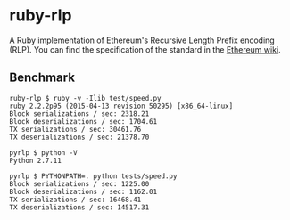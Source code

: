 # ruby-rlp

A Ruby implementation of Ethereum's Recursive Length Prefix encoding (RLP). You can find the specification of the standard in the [Ethereum wiki](https://github.com/ethereum/wiki/wiki/RLP).

## Benchmark

```
ruby-rlp $ ruby -v -Ilib test/speed.py
ruby 2.2.2p95 (2015-04-13 revision 50295) [x86_64-linux]
Block serializations / sec: 2318.21
Block deserializations / sec: 1704.61
TX serializations / sec: 30461.76
TX deserializations / sec: 21378.70

pyrlp $ python -V
Python 2.7.11

pyrlp $ PYTHONPATH=. python tests/speed.py
Block serializations / sec: 1225.00
Block deserializations / sec: 1162.01
TX serializations / sec: 16468.41
TX deserializations / sec: 14517.31
```
